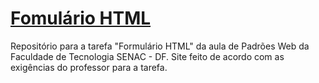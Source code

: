 # [Fomulário HTML](https://nathrds.github.io/tarefa-padroesWeb/)
Repositório para a tarefa "Formulário HTML" da aula de Padrões Web da Faculdade de Tecnologia SENAC - DF.
Site feito de acordo com as exigências do professor para a tarefa.
